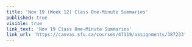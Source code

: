 ```yaml
---
title: 'Nov 19 (Week 12) Class One-Minute Summaries'
published: true
visible: true
link_text: 'Nov 19 Class One-Minute Summaries'
link_url: 'https://canvas.sfu.ca/courses/47119/assignments/387233'
---
```

